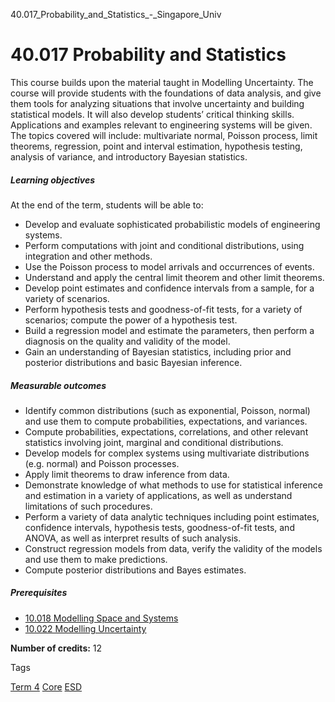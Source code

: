 40.017_Probability_and_Statistics_-_Singapore_Univ



40.017 Probability and Statistics
=================================

This course builds upon the material taught in Modelling Uncertainty. The course will provide students with the foundations of data analysis, and give them tools for analyzing situations that involve uncertainty and building statistical models. It will also develop students’ critical thinking skills. Applications and examples relevant to engineering systems will be given. The topics covered will include: multivariate normal, Poisson process, limit theorems, regression, point and interval estimation, hypothesis testing, analysis of variance, and introductory Bayesian statistics.

##### **Learning objectives**

At the end of the term, students will be able to:

* Develop and evaluate sophisticated probabilistic models of engineering systems.
* Perform computations with joint and conditional distributions, using integration and other methods.
* Use the Poisson process to model arrivals and occurrences of events.
* Understand and apply the central limit theorem and other limit theorems.
* Develop point estimates and confidence intervals from a sample, for a variety of scenarios.
* Perform hypothesis tests and goodness-of-fit tests, for a variety of scenarios; compute the power of a hypothesis test.
* Build a regression model and estimate the parameters, then perform a diagnosis on the quality and validity of the model.
* Gain an understanding of Bayesian statistics, including prior and posterior distributions and basic Bayesian inference.

##### **Measurable outcomes**

* Identify common distributions (such as exponential, Poisson, normal) and use them to compute probabilities, expectations, and variances.
* Compute probabilities, expectations, correlations, and other relevant statistics involving joint, marginal and conditional distributions.
* Develop models for complex systems using multivariate distributions (e.g. normal) and Poisson processes.
* Apply limit theorems to draw inference from data.
* Demonstrate knowledge of what methods to use for statistical inference and estimation in a variety of applications, as well as understand limitations of such procedures.
* Perform a variety of data analytic techniques including point estimates, confidence intervals, hypothesis tests, goodness-of-fit tests, and ANOVA, as well as interpret results of such analysis.
* Construct regression models from data, verify the validity of the models and use them to make predictions.
* Compute posterior distributions and Bayes estimates.

##### **Prerequisites**

* [10.018 Modelling Space and Systems](/course/10-018-modelling-space-and-systems/)
* [10.022 Modelling Uncertainty](/course/10-022-modelling-uncertainty/)

**Number of credits:** 12

Tags

[Term 4](/education/undergraduate/courses/?course-term=857)
[Core](/education/undergraduate/courses/?course-type=852)
[ESD](/education/undergraduate/courses/?pillar-cluster=99)

